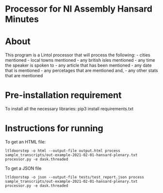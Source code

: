 # Processor for NI Assembly Hansard Minutes

# About
This program is a Lintol processor that will process the following:
	- cities mentioned
	- local towns mentioned
	- any british isles mentioned
	- any time the speaker is spoken to
	- any article that has been mentioned
	- any date that is mentioned
	- any percetages that are mentioned and,
	- any other stats that are mentioned

# Pre-installation requirement

To install all the necessary libraries:
	pip3 install requirements.txt

# Instructions for running

To get an HTML file:

    ltldoorstep -o html --output-file output.html process sample_transcripts/out-example-2021-02-01-hansard-plenary.txt processor.py -e dask.threaded

To get a JSON file

    ltldoorstep -o json --output-file tests/test_report.json process sample_transcripts/out-example-2021-02-01-hansard-plenary.txt processor.py -e dask.threaded
